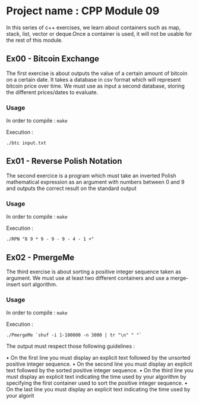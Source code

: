 # Project name : CPP Module 09

In this series of c++ exercises, we learn about containers such as map, stack, list, vector or deque.Once a container is used, it will not be usable for the rest of this module.

## Ex00 - Bitcoin Exchange
The first exercise is about outputs the value of a certain amount of bitcoin on a certain date. It takes a database in csv format which will represent bitcoin price over time. We must use as input a second database, storing the different prices/dates to evaluate.

### Usage

In order to compile : `make`

Execution :

```
./btc input.txt
```

## Ex01 - Reverse Polish Notation
The second exercice is a program which must take an inverted Polish mathematical expression as an argument with numbers between 0 and 9 and outputs the correct result on the standard output

### Usage

In order to compile : `make`

Execution :

```
./RPN "8 9 * 9 - 9 - 9 - 4 - 1 +"
```

## Ex02 - PmergeMe
The third exercise is about sorting a positive integer sequence taken as argument. We must use at least two different containers and use a merge-insert sort algorithm.

### Usage

In order to compile : `make`

Execution :

```
./PmergeMe `shuf -i 1-100000 -n 3000 | tr "\n" " "`
```
The output must respect those following guidelines :

• On the first line you must display an explicit text followed by the unsorted positive
integer sequence.
• On the second line you must display an explicit text followed by the sorted positive
integer sequence.
• On the third line you must display an explicit text indicating the time used by
your algorithm by specifying the first container used to sort the positive integer
sequence.
• On the last line you must display an explicit text indicating the time used by
your algorit
